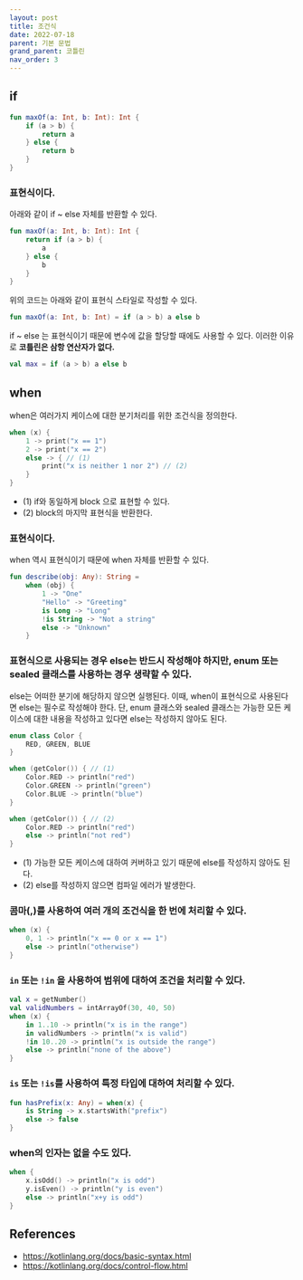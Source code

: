 ```yaml
---
layout: post
title: 조건식
date: 2022-07-18
parent: 기본 문법
grand_parent: 코틀린
nav_order: 3
---
```


## if

```kotlin
fun maxOf(a: Int, b: Int): Int {
    if (a > b) {
        return a
    } else {
        return b
    }
}
```

### 표현식이다.

아래와 같이 if ~ else 자체를 반환할 수 있다.

```kotlin
fun maxOf(a: Int, b: Int): Int {
    return if (a > b) {
        a
    } else {
        b
    }
}
```

위의 코드는 아래와 같이 표현식 스타일로 작성할 수 있다.

```kotlin
fun maxOf(a: Int, b: Int) = if (a > b) a else b
```

if ~ else 는 표현식이기 때문에 변수에 값을 할당할 때에도 사용할 수 있다. 이러한 이유로 **코틀린은 삼항 연산자가 없다.**

```kotlin
val max = if (a > b) a else b
```

## when

when은 여러가지 케이스에 대한 분기처리를 위한 조건식을 정의한다.

```kotlin
when (x) {
    1 -> print("x == 1")
    2 -> print("x == 2")
    else -> { // (1)
        print("x is neither 1 nor 2") // (2)
    }
}
```

- (1) if와 동일하게 block 으로 표현할 수 있다.
- (2) block의 마지막 표현식을 반환한다.

### 표현식이다.

when 역시 표현식이기 때문에 when 자체를 반환할 수 있다.

```kotlin
fun describe(obj: Any): String =
    when (obj) {
        1 -> "One"
        "Hello" -> "Greeting"
        is Long -> "Long"
        !is String -> "Not a string"
        else -> "Unknown"
    }
```

### 표현식으로 사용되는 경우 else는 반드시 작성해야 하지만, enum 또는 sealed 클래스를 사용하는 경우 생략할 수 있다.

else는 어떠한 분기에 해당하지 않으면 실행된다.
이때, when이 표현식으로 사용된다면 else는 필수로 작성해야 한다.
단, enum 클래스와 sealed 클래스는 가능한 모든 케이스에 대한 내용을 작성하고 있다면 else는 작성하지 않아도 된다.

```kotlin
enum class Color {
    RED, GREEN, BLUE
}

when (getColor()) { // (1)
    Color.RED -> println("red")
    Color.GREEN -> println("green")
    Color.BLUE -> println("blue")
}

when (getColor()) { // (2)
    Color.RED -> println("red")
    else -> println("not red")
}
```

- (1) 가능한 모든 케이스에 대하여 커버하고 있기 때문에 else를 작성하지 않아도 된다.
- (2) else를 작성하지 않으면 컴파일 에러가 발생한다.

### 콤마(,)를 사용하여 여러 개의 조건식을 한 번에 처리할 수 있다.

```kotlin
when (x) {
    0, 1 -> println("x == 0 or x == 1")
    else -> println("otherwise")
}
```

### `in` 또는 `!in` 을 사용하여 범위에 대하여 조건을 처리할 수 있다.

```kotlin
val x = getNumber()
val validNumbers = intArrayOf(30, 40, 50)
when (x) {
    in 1..10 -> println("x is in the range")
    in validNumbers -> println("x is valid")
    !in 10..20 -> println("x is outside the range")
    else -> println("none of the above")
}
```

### `is` 또는 `!is`를 사용하여 특정 타입에 대하여 처리할 수 있다.

```kotlin
fun hasPrefix(x: Any) = when(x) {
    is String -> x.startsWith("prefix")
    else -> false
}
```

### when의 인자는 없을 수도 있다.

```kotlin
when {
    x.isOdd() -> println("x is odd")
    y.isEven() -> println("y is even")
    else -> println("x+y is odd")
}
```

## References

- <https://kotlinlang.org/docs/basic-syntax.html>
- <https://kotlinlang.org/docs/control-flow.html>
